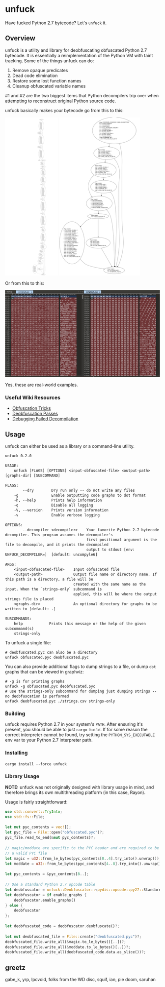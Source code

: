 # unfuck

Have fucked Python 2.7 bytecode? Let's `unfuck` it.

## Overview

unfuck is a utility and library for deobfuscating obfuscated Python 2.7 bytecode. It is essentially a reimplementation of the Python VM with taint tracking. Some of the things unfuck can do:

1. Remove opaque predicates
2. Dead code elimination
3. Restore some lost function names
4. Cleanup obfuscated variable names

#1 and #2 are the two biggest items that Python decompilers trip over when attempting to reconstruct original Python source code.

unfuck basically makes your bytecode go from this to this:

![Obfuscated code](./img/graph_view_obfuscated_thumb.png)
![Deobfuscated code](./img/graph_view_deobfuscated_thumb.png)

Or from this to this:

[![Obfuscated vs deobfuscated code hex dump](./img/obfuscated_bytecode_thumb.png)](./img/obfuscated_bytecode.png)

Yes, these are real-world examples.

### Useful Wiki Resources

- [Obfuscation Tricks](https://github.com/landaire/unfuck/wiki/Obfuscation-Tricks)
- [Deobfuscation Passes](https://github.com/landaire/unfuck/wiki/Deobfuscation-Passes)
- [Debugging Failed Decompilation](https://github.com/landaire/unfuck/wiki/Debugging-Failed-Decompilation)

## Usage

unfuck can either be used as a library or a command-line utility.

```
unfuck 0.2.0

USAGE:
    unfuck [FLAGS] [OPTIONS] <input-obfuscated-file> <output-path> [graphs-dir] [SUBCOMMAND]

FLAGS:
        --dry        Dry run only -- do not write any files
    -g               Enable outputting code graphs to dot format
    -h, --help       Prints help information
    -q               Disable all logging
    -V, --version    Prints version information
    -v               Enable verbose logging

OPTIONS:
        --decompiler <decompiler>    Your favorite Python 2.7 bytecode decompiler. This program assumes the decompiler's
                                     first positional argument is the file to decompile, and it prints the decompiled
                                     output to stdout [env: UNFUCK_DECOMPILER=]  [default: uncompyle6]

ARGS:
    <input-obfuscated-file>    Input obfuscated file
    <output-path>              Output file name or directory name. If this path is a directory, a file will be
                               created with the same name as the input. When the `strings-only` subcommand is
                               applied, this will be where the output strings file is placed
    <graphs-dir>               An optional directory for graphs to be written to [default: .]

SUBCOMMANDS:
    help            Prints this message or the help of the given subcommand(s)
    strings-only
```

To unfuck a single file:

```
# deobfuscated.pyc can also be a directory
unfuck obfuscated.pyc deobfuscated.pyc
```

You can also provide additional flags to dump strings to a file, or dump `dot` graphs that can be viewed in graphviz:

```
# -g is for printing graphs
unfuck -g obfuscated.pyc deobfuscated.pyc
# use the strings-only subcommand for dumping just dumping strings -- no deobfuscation is performed
unfuck deobfuscated.pyc ./strings.csv strings-only
```

### Building

unfuck requires Python 2.7 in your system's `PATH`. After ensuring it's present, you should be able to just `cargo build`. If for some reason the correct interpreter cannot be found, try setting the `PYTHON_SYS_EXECUTABLE` env var to your Python 2.7 interpreter path.

### Installing

`cargo install --force unfuck`

### Library Usage

**NOTE:** unfuck was not originally designed with library usage in mind, and therefore brings its own multithreading platform (in this case, Rayon).

Usage is fairly straightforward:

```rust
use std::convert::TryInto;
use std::fs::File;

let mut pyc_contents = vec![];
let pyc_file = File::open("obfuscated.pyc")?;
pyc_file.read_to_end(&mut pyc_contents)?;

// magic/moddate are specific to the PYC header and are required to be
// a valid PYC file
let magic = u32::from_le_bytes(pyc_contents[0..4].try_into().unwrap());
let moddate = u32::from_le_bytes(pyc_contents[4..8].try_into().unwrap());

let pyc_contents = &pyc_contents[8..];

// Use a standard Python 2.7 opcode table
let deobfuscator = unfuck::Deobfuscator::<pydis::opcode::py27::Standard>::new(pyc_contents);
let deobfuscator = if enable_graphs {
    deobfuscator.enable_graphs()
} else {
    deobfuscator
};

let deobfuscated_code = deobfuscator.deobfuscate()?;

let mut deobfuscated_file = File::create("deobfuscated.pyc")?;
deobfuscated_file.write_all(&magic.to_le_bytes()[..])?;
deobfuscated_file.write_all(&moddate.to_le_bytes()[..])?;
deobfuscated_file.write_all(deobfuscated_code.data.as_slice())?;
```

## greetz

gabe_k, yrp, lpcvoid, folks from the WD disc, squif, ian, pie doom, saruhan